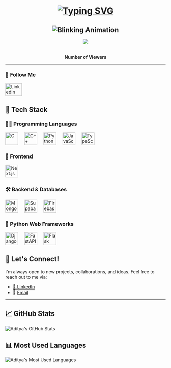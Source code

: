 <!-- Personal Readme Profile for GitHub -->
<h1 align="center">
  <a href="https://www.linkedin.com/in/aditya-vaish-370494243/">
    <img src="https://readme-typing-svg.herokuapp.com?font=Hacker&size=25&pause=1000&color=3CF721&multiline=true&width=435&lines=Hello+There%2C+I'm+Aditya+Vaish" alt="Typing SVG" />
  </a>
</h1>
<h2 align="center">
  <img src="https://readme-typing-svg.herokuapp.com?font=Fira+Code&size=25&pause=500&color=40E0D0&center=true&width=600&height=60&lines=Programmer+by+Choice;Entrepreneur+by+Passion" alt="Blinking Animation">
</h2>

<div align="center">
  <img src="https://profile-counter.glitch.me/vaishcodescape/count.svg?"/>
</div>


<br clear="both">

<p align="center"><b>Number of Viewers</b></p>

---

### 🔗 **Follow Me**  
<a href="https://www.linkedin.com/in/aditya-vaish-370494243/" target="_blank">
  <img src="https://raw.githubusercontent.com/maurodesouza/profile-readme-generator/master/src/assets/icons/social/linkedin/default.svg" width="52" height="40" alt="LinkedIn Logo" />
</a><br>


## 🚀 **Tech Stack**
### 👨‍💻 Programming Languages
<div align="left">
  <img src="https://cdn.jsdelivr.net/gh/devicons/devicon/icons/c/c-original.svg" height="40" alt="C" />
  <img width="12" />
  <img src="https://cdn.jsdelivr.net/gh/devicons/devicon/icons/cplusplus/cplusplus-original.svg" height="40" alt="C++" />
  <img width="12" />
  <img src="https://cdn.jsdelivr.net/gh/devicons/devicon/icons/python/python-original.svg" height="40" alt="Python" />
  <img width="12" />
  <img src="https://cdn.jsdelivr.net/gh/devicons/devicon/icons/javascript/javascript-original.svg" height="40" alt="JavaScript" />
  <img width="12" />
  <img src="https://cdn.jsdelivr.net/gh/devicons/devicon/icons/typescript/typescript-original.svg" height="40" alt="TypeScript" />
  <img width="12" />
 </div>

### 🧩 Frontend
<div align="left">
  <img src="https://cdn.jsdelivr.net/gh/devicons/devicon/icons/nextjs/nextjs-original.svg" height="40" alt="Next.js" />
  <img width="12" />
</div>

### 🛠️ Backend & Databases
<div align="left">
  <img src="https://cdn.jsdelivr.net/gh/devicons/devicon/icons/mongodb/mongodb-original.svg" height="40" alt="MongoDB" />
    <img width="12" />
  <img src= "https://www.vectorlogo.zone/logos/supabase/supabase-icon.svg" height="40" alt="Supabase" />
    <img width="12" />
  <img src="https://cdn.jsdelivr.net/gh/devicons/devicon/icons/firebase/firebase-plain.svg" height="40" alt="Firebase" />
</div>

### 🐍 Python Web Frameworks
<div align="left">
  <img src="https://cdn.jsdelivr.net/gh/devicons/devicon/icons/django/django-plain.svg" height="40" alt="Django" />
  <img width="12" />
  <img src="https://cdn.jsdelivr.net/gh/devicons/devicon/icons/fastapi/fastapi-original.svg" height="40" alt="FastAPI" />
  <img width="12" />
  <img src="https://cdn.jsdelivr.net/gh/devicons/devicon/icons/flask/flask-original.svg" height="40" alt="Flask" />
</div>

## 💬 **Let's Connect!**
I'm always open to new projects, collaborations, and ideas. Feel free to reach out to me via:

- [📌 LinkedIn](https://www.linkedin.com/in/aditya-vaish-370494243/)  
- 📧 [Email](mailto:adityavaish846@gmail.com)

---

## 📈 **GitHub Stats**
![Aditya's GitHub Stats](https://github-readme-stats.vercel.app/api?username=vaishcodescape&show_icons=true&count_private=true&theme=radical)

## 📊 **Most Used Languages**
![Aditya's Most Used Languages](https://github-readme-stats.vercel.app/api/top-langs/?username=vaishcodescape&layout=compact&theme=radical)
